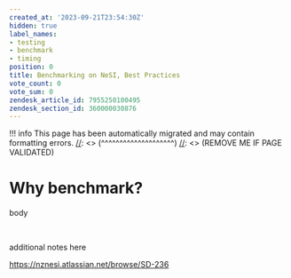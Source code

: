 ```yaml
---
created_at: '2023-09-21T23:54:30Z'
hidden: true
label_names:
- testing
- benchmark
- timing
position: 0
title: Benchmarking on NeSI, Best Practices
vote_count: 0
vote_sum: 0
zendesk_article_id: 7955250100495
zendesk_section_id: 360000030876
---
```




[//]: <> (REMOVE ME IF PAGE VALIDATED)
[//]: <> (vvvvvvvvvvvvvvvvvvvv)
!!! info
    This page has been automatically migrated and may contain formatting errors.
[//]: <> (^^^^^^^^^^^^^^^^^^^^)
[//]: <> (REMOVE ME IF PAGE VALIDATED)

<h1 id="h_01HAX2V9TEKVCRNF0GQ14AKVMG">Why benchmark?</h1>
<p>body</p>
<p> </p>
<p>additional notes here</p>
<p><a href="https://nznesi.atlassian.net/browse/SD-236">https://nznesi.atlassian.net/browse/SD-236</a></p>
<p> </p>